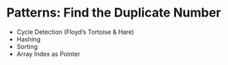# Patterns: Find the Duplicate Number

- Cycle Detection (Floyd’s Tortoise & Hare)
- Hashing
- Sorting
- Array Index as Pointer
